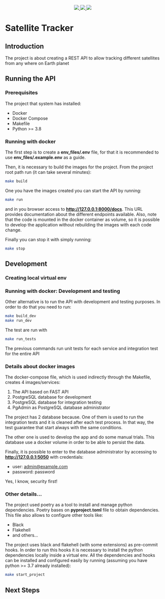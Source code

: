 <p align="center">
  <a href="https://github.com/fpaludi/BooksFastAPI/actions?query=workflow%3ABuild">
  <img src="https://github.com/fpaludi/BooksFastAPI/workflows/Build/badge.svg">
  </a>
  <a href="https://github.com/fpaludi/BooksFastAPI/actions?query=workflow%3ATest">
  <img src="https://github.com/fpaludi/BooksFastAPI/workflows/Test/badge.svg">
  </a>
  <a href="https://codecov.io/gh/fpaludi/BooksFastAPI">
  <img src="https://img.shields.io/codecov/c/github/fpaludi/BooksFastAPI">
  </a>
</p>


# Satellite Tracker

## Introduction

The project is about creating a REST API to allow tracking different satellites from any where
on Earth planet

## Running the API
### Prerequisites
The project that system has installed:
  * Docker
  * Docker Compose
  * Makefile
  * Python >= 3.8

### Running with docker
The first step is to create a **env_files/.env** file, for that it is recommended to use
**env_files/.example.env** as a guide.

Then, it is necessary to build the images for the project. From the project root
path run (it can take several minutes):

```bash
make build
```

One you have the images created you can start the API by running:

```bash
make run
```

and in you browser access to **http://127.0.0.1:8000/docs**. This URL provides
documentation about the different endpoints available. Also, note that the code is
mounted in the docker container as volume, so it is possible to develop the
application without rebuilding the images with each code change.


Finally you can stop it with simply running:
```bash
make stop
```

## Development
### Creating local virtual env

### Running with docker: Development and testing
Other alternative is to run the API with development and testing purposes. In order to do that you need to run:

```bash
make build_dev
make run_dev
```

The test are run with
```bash
make run_tests
```

The previous commands run unit tests for each service and integration test for the
entire API

### Details about docker images
The docker-compose file, which is used indirectly through the Makefile, creates 4
images/services:
  1. The API based on FAST API
  1. PostgreSQL database for development
  1. PostgreSQL database for integration testing
  1. PgAdmin as PostgreSQL database administrator

The project has 2 database because. One of them is used to run the integration tests
and it is cleaned after each test process. In that way, the test guarantee that start
always with the same conditions.

The other one is used to develop the app and do some manual trials. This database
use a docker volume in order to be able to persist the data.

Finally, it is possible to enter to the database administrator by accessing to
**http://127.0.0.1:5050** with credentials:
  * user: admin@example.com
  * password: password

Yes, I know, security first!

### Other details...
The project used poetry as a tool to install and manage python dependencies. Poetry
bases on **pyproject.toml** file to obtain dependencies. This file also allows
to configure other tools like:
  * Black
  * Flakehell
  * and others...

The project uses black and flakehell (with some extensions) as pre-commit hooks. In order to run
this hooks it is necessary to install the python dependencies locally inside a virtual env.
All the dependencies and hooks can be installed and configured easily by running
(assuming you have python >= 3.7 already installed):

```bash
make start_project
```

## Next Steps

